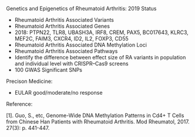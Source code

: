 Genetics and Epigenetics of Rheumatoid Arthritis: 2019 Status

* Rheumatoid Arthritis Associated Variants
* Rheumatoid Arthritis Associated Genes
* 2018: PTPN22, TLR8, UBASH3A, IRF8, CREM, PAX5, BC017643, KLRC3, MEF2C, FAIM3, CXCR4, ID2, IL2, FOXP3, CD55
* Rheumatoid Arthritis Associated DNA Methylation Loci
* Rheumatoid Arthritis Associated Pathways
* Identify the difference between effect size of RA variants in population and individual level with CRISPR–Cas9 screens
* 100 GWAS Significant SNPs

Precison Medicine:
* EULAR good/moderate/no response 


Reference: 

[1]. Guo, S., etc, Genome-Wide DNA Methylation Patterns in Cd4+ T Cells from Chinese Han Patients with Rheumatoid Arthritis. Mod Rheumatol, 2017. 27(3): p. 441-447.




